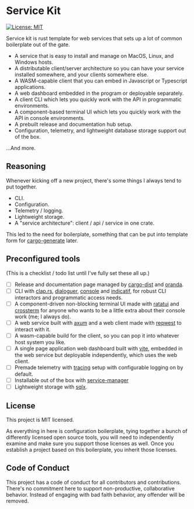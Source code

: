 # Service Kit

[![License: MIT](https://img.shields.io/badge/License-MIT-yellow.svg)](https://opensource.org/licenses/MIT)

Service kit is rust template for web services that sets up a lot of common boilerplate out of the gate.

- A service that is easy to install and manage on MacOS, Linux, and Windows hosts.
- A distributable client/server architecture so you can have your service installed somewhere, and your clients somewhere else.
- A WASM-capable client that you can embed in Javascript or Typescript applications.
- A web dashboard embedded in the program or deployable separately.
- A client CLI which lets you quickly work with the API in programmatic environments.
- A component-based terminal UI which lets you quickly work with the API in console environments.
- A prebuilt release and documentation hub setup.
- Configuration, telemetry, and lightweight database storage support out of the box.

...And more.

## Reasoning

Whenever kicking off a new project, there's some things I always tend to put together.

- CLI.
- Configuration.
- Telemetry / logging.
- Lightweight storage.
- A "service architecture": client / api / service in one crate.

This led to the need for boilerplate, something that can be put into template form for [cargo-generate][] later.

## Preconfigured tools

(This is a checklist / todo list until I've fully set these all up.)

- [ ] Release and documentation page managed by [cargo-dist][] and [oranda][].
- [ ] CLI with [clap.rs][], [dialoguer][], [console][] and [indicatif][], for robust CLI interactors and programmatic access needs.
- [ ] A component-driven non-blocking terminal UI made with [ratatui][] and [crossterm][] for anyone who wants to be a little extra about their console work (me; I always do).
- [ ] A web service built with [axum][] and a web client made with [reqwest][] to interact with it.
- [ ] A wasm-capable build for the client, so you can pop it into whatever host system you like.
- [ ] A single page application web dashboard built with [vite][], embedded in the web service but deployable independently, which uses the web client.
- [ ] Premade telemetry with [tracing][] setup with configurable logging on by default.
- [ ] Installable out of the box with [service-manager][]
- [ ] Lightweight storage with [sqlx][].

## License

This project is MIT licensed.

As everything in here is configuration boilerplate, tying together a bunch of differently licensed open source tools, you will need to independently examine and make sure you support those licenses as well. Once you establish a project based on this boilerplate, you inherit those licenses.

## Code of Conduct

This project has a code of conduct for all contributors and contributions. There's no commitment here to support non-productive, collaborative behavior. Instead of engaging with bad faith behavior, any offender will be removed.

[sqlx]: https://github.com/launchbadge/sqlx
[cargo-dist]: https://github.com/axodotdev/cargo-dist
[oranda]: https://github.com/axodotdev/oranda
[clap.rs]: https://github.com/clap-rs/clap
[dialoguer]: https://github.com/console-rs/dialoguer
[indicatif]: https://github.com/console-rs/indicatif
[console]: https://github.com/console-rs/console
[ratatui]: https://github.com/ratatui-org/ratatui
[cargo-generate]: https://github.com/cargo-generate/cargo-generate
[axum]: https://github.com/tokio-rs/axum
[vite]: https://vitejs.dev/
[crossterm]: https://github.com/crossterm-rs/crossterm
[service-manager]: https://github.com/chipsenkbeil/service-manager-rs
[reqwest]: https://github.com/seanmonstar/reqwest
[tracing]: https://github.com/tokio-rs/tracing
